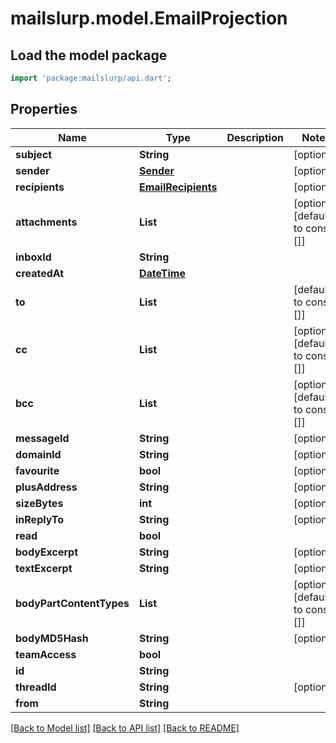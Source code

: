 # mailslurp.model.EmailProjection

## Load the model package
```dart
import 'package:mailslurp/api.dart';
```

## Properties
Name | Type | Description | Notes
------------ | ------------- | ------------- | -------------
**subject** | **String** |  | [optional] 
**sender** | [**Sender**](Sender) |  | [optional] 
**recipients** | [**EmailRecipients**](EmailRecipients) |  | [optional] 
**attachments** | **List<String>** |  | [optional] [default to const []]
**inboxId** | **String** |  | 
**createdAt** | [**DateTime**](DateTime) |  | 
**to** | **List<String>** |  | [default to const []]
**cc** | **List<String>** |  | [optional] [default to const []]
**bcc** | **List<String>** |  | [optional] [default to const []]
**messageId** | **String** |  | [optional] 
**domainId** | **String** |  | [optional] 
**favourite** | **bool** |  | [optional] 
**plusAddress** | **String** |  | [optional] 
**sizeBytes** | **int** |  | [optional] 
**inReplyTo** | **String** |  | [optional] 
**read** | **bool** |  | 
**bodyExcerpt** | **String** |  | [optional] 
**textExcerpt** | **String** |  | [optional] 
**bodyPartContentTypes** | **List<String>** |  | [optional] [default to const []]
**bodyMD5Hash** | **String** |  | [optional] 
**teamAccess** | **bool** |  | 
**id** | **String** |  | 
**threadId** | **String** |  | [optional] 
**from** | **String** |  | 

[[Back to Model list]](../README#documentation-for-models) [[Back to API list]](../README#documentation-for-api-endpoints) [[Back to README]](../README)


